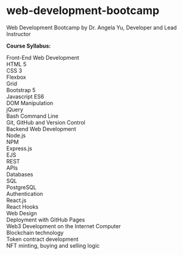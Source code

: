 # web-development-bootcamp

Web Development Bootcamp by Dr. Angela Yu, Developer and Lead Instructor

**Course Syllabus:**

Front-End Web Development  
HTML 5  
CSS 3  
Flexbox  
Grid  
Bootstrap 5  
Javascript ES6  
DOM Manipulation  
jQuery  
Bash Command Line  
Git, GitHub and Version Control  
Backend Web Development  
Node.js  
NPM  
Express.js  
EJS  
REST  
APIs  
Databases  
SQL  
PostgreSQL  
Authentication  
React.js  
React Hooks  
Web Design  
Deployment with GitHub Pages  
Web3 Development on the Internet Computer  
Blockchain technology  
Token contract development  
NFT minting, buying and selling logic  